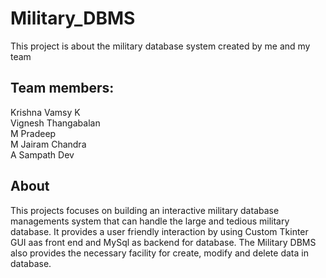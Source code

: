 # Military_DBMS
This project is about the military database system created by me and my team

## Team members:
Krishna Vamsy K<br>
Vignesh Thangabalan<br>
M Pradeep<br>
M Jairam Chandra<br>
A Sampath Dev<br>

## About 
This projects focuses on building an interactive military database managements system that can handle the large and tedious military database.
It provides a user friendly interaction by using Custom Tkinter GUI aas front end and MySql as backend for database.
The Military DBMS also provides the necessary facility for create, modify and delete data in database.



